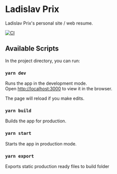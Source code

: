 # Ladislav Prix

Ladislav Prix's personal site / web resume.

[![CI](https://github.com/prixladi/ladislavprix/actions/workflows/main.yml/badge.svg)](https://github.com/prixladi/ladislavprix/actions/workflows/main.yml)

## Available Scripts

In the project directory, you can run:

### `yarn dev`

Runs the app in the development mode.<br /> Open
[http://localhost:3000](http://localhost:3000) to view it in the browser.

The page will reload if you make edits.<br />

### `yarn build`

Builds the app for production.

### `yarn start`

Starts the app in production mode.

### `yarn export`

Exports static production ready files to build folder